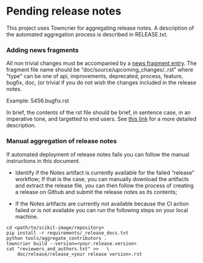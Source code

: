 # Pending release notes

This project uses Towncrier for aggregating release notes.
A description of the automated aggregation process is described in RELEASE.txt.

### Adding news fragments

All non trivial changes must be accompanied by a [news fragment
entry](https://github.com/twisted/towncrier#news-fragments). The fragment file
name should be “doc/source/upcoming_changes/<PR number>.<type>.rst” where
"type" can be one of  api, improvements, deprecated, process, feature, bugfix,
doc, (or trivial if you do not wish the changes included in the release notes.

Example: 5456.bugfix.rst

In brief, the contents of the rst file should be brief, in sentence case, in an
imperative tone, and targetted to end users. See [this
link](https://pip.pypa.io/en/stable/development/contributing/?highlight=towncrier#news-entries)
for a more detailed description.


### Manual aggregation of release notes

If automated deployment of release notes fails you can follow the manual
instructions in this document.

- Identify if the Notes artifact is currently available for the failed
“release” workflow; If that is the case, you can manually download the
artifacts and extract the release file, you can then follow the process of
creating a release on Github and submit the release notes as its contents;

- If the Notes artifacts are currently not available because the CI action
failed or is not available you can run the following steps on your local
machine.

```
cd <path/to/scikit-image/repository>
pip install -r requirements/_release_docs.txt
python tools/aggregate_contributors .
towncrier build --version=<your.release.version>
cat "reviewers_and_authors.txt" >>   \
    doc/release/release_<your release version>.rst
```
